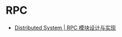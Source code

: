 # RPC

- [Distributed System | RPC 模块设计与实现](https://www.sczyh30.com/posts/Distributed-System/distributed-system-rpc-design/)